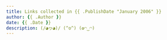 ```yaml
---
title: Links collected in {{ .PublishDate "January 2006" }}
author: {{ .Author }}
date: {{ .Date }}
description: (/◕ヮ◕)/ (^o^) (✿◠‿◠)
---
```



